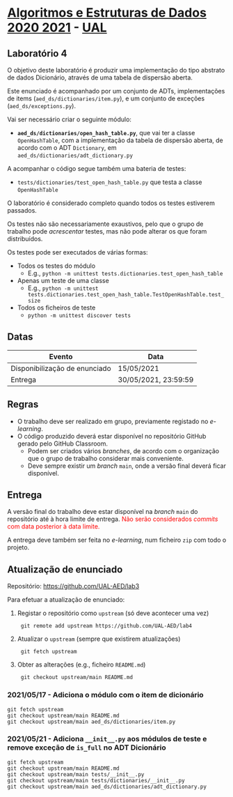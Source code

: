 # [Algoritmos e Estruturas de Dados 2020 2021](https://elearning.ual.pt/course/view.php?id=1787) - [UAL](https://autonoma.pt/)

## Laboratório 4

O objetivo deste laboratório é produzir uma implementação do tipo abstrato de dados Dicionário, através de uma tabela de dispersão aberta.

Este enunciado é acompanhado por um conjunto de ADTs, implementações de items (`aed_ds/dictionaries/item.py`), e um conjunto de exceções (`aed_ds/exceptions.py`).

Vai ser necessário criar o seguinte módulo:

- **`aed_ds/dictionaries/open_hash_table.py`**, que vai ter a classe `OpenHashTable`, com a implementação da tabela de dispersão aberta, de acordo com o ADT `Dictionary`, em `aed_ds/dictionaries/adt_dictionary.py`

A acompanhar o código segue também uma bateria de testes:

- `tests/dictionaries/test_open_hash_table.py` que testa a classe `OpenHashTable`

O laboratório é considerado completo quando todos os testes estiverem passados.

Os testes não são necessariamente exaustivos, pelo que o grupo de trabalho pode *acrescentar* testes, mas não pode alterar os que foram distribuídos.

Os testes pode ser executados de várias formas:

- Todos os testes do módulo
  - E.g., `python -m unittest tests.dictionaries.test_open_hash_table`
- Apenas um teste de uma classe
  - E.g., `python -m unittest tests.dictionaries.test_open_hash_table.TestOpenHashTable.test_size`
- Todos os ficheiros de teste
  - `python -m unittest discover tests`

## Datas

| Evento                        | Data                 |
| ----------------------------- | -------------------- |
| Disponibilização de enunciado | 15/05/2021           |
| Entrega                       | 30/05/2021, 23:59:59 |

## Regras

- O trabalho deve ser realizado em grupo, previamente registado no *e-learning*.
- O código produzido deverá estar disponível no repositório GitHub gerado pelo GitHub Classroom.
  - Podem ser criados vários *branches*, de acordo com o organização que o grupo de trabalho considerar mais conveniente.
  - Deve sempre existir um *branch* `main`, onde a versão final deverá ficar disponível.

## Entrega
A versão final do trabalho deve estar disponível na *branch* `main` do repositório até à hora limite de entrega. <span style="color: red">Não serão considerados *commits* com data posterior à data limite.</span>

A entrega deve também ser feita no *e-learning*, num ficheiro `zip` com todo o projeto.

## Atualização de enunciado

Repositório: <https://github.com/UAL-AED/lab3>

Para efetuar a atualização de enunciado:

1. Registar o repositório como `upstream` (só deve acontecer uma vez)
  
        git remote add upstream https://github.com/UAL-AED/lab4

2. Atualizar o `upstream` (sempre que existirem atualizações)

        git fetch upstream

3. Obter as alterações (e.g., ficheiro `README.md`)

        git checkout upstream/main README.md

### 2021/05/17 - Adiciona o módulo com o item de dicionário

    git fetch upstream
    git checkout upstream/main README.md
    git checkout upstream/main aed_ds/dictionaries/item.py

### 2021/05/21 - Adiciona `__init__.py` aos módulos de teste e remove exceção de `is_full` no ADT Dicionário

    git fetch upstream
    git checkout upstream/main README.md
    git checkout upstream/main tests/__init__.py
    git checkout upstream/main tests/dictionaries/__init__.py
    git checkout upstream/main aed_ds/dictionaries/adt_dictionary.py


